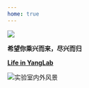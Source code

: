 ```yaml
---
home: true
---
```



![ ](/labfun.jpg)



**希望你乘兴而来，尽兴而归**

**[Life in YangLab](https://kwqw2do10m.feishu.cn/docx/GgfCdEzZyojtecxtCEkcMISvnGg)**

![实验室内外风景](/yanglab.jpg)

<br>
<br>
